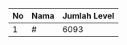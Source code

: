 | No | Nama            | Jumlah Level |
|----|-----------------|--------------|
| 1  | #    |    6093        |
